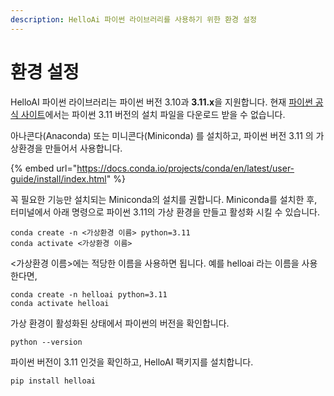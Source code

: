 ```yaml
---
description: HelloAi 파이썬 라이브러리를 사용하기 위한 환경 설정
---
```


# 환경 설정

HelloAI 파이썬 라이브러리는 파이썬 버전 3.10과 **3.11.x**을 지원합니다.  현재 [파이썬 공식 사이트](https://www.python.org/)에서는 파이썬 3.11 버전의 설치 파일을 다운로드 받을 수 없습니다.&#x20;

아나콘다(Anaconda) 또는 미니콘다(Miniconda) 를 설치하고, 파이썬 버전 3.11 의 가상환경을 만들어서 사용합니다.

{% embed url="https://docs.conda.io/projects/conda/en/latest/user-guide/install/index.html" %}

꼭 필요한 기능만 설치되는 Miniconda의 설치를 권합니다.  Miniconda를 설치한 후,   터미널에서 아래 명령으로 파이썬 3.11의 가상 환경을 만들고 활성화 시킬 수 있습니다. &#x20;

```
conda create -n <가상환경 이름> python=3.11
conda activate <가상환경 이름>
```

<가상환경 이름>에는 적당한 이름을 사용하면 됩니다.  예를 helloai 라는 이름을 사용한다면,

```
conda create -n helloai python=3.11
conda activate helloai
```

가상 환경이    활성화된 상태에서 파이썬의   버전을 확인합니다.

```
python --version
```

파이썬 버전이 3.11 인것을 확인하고, HelloAI 팩키지를 설치합니다.

```
pip install helloai
```

